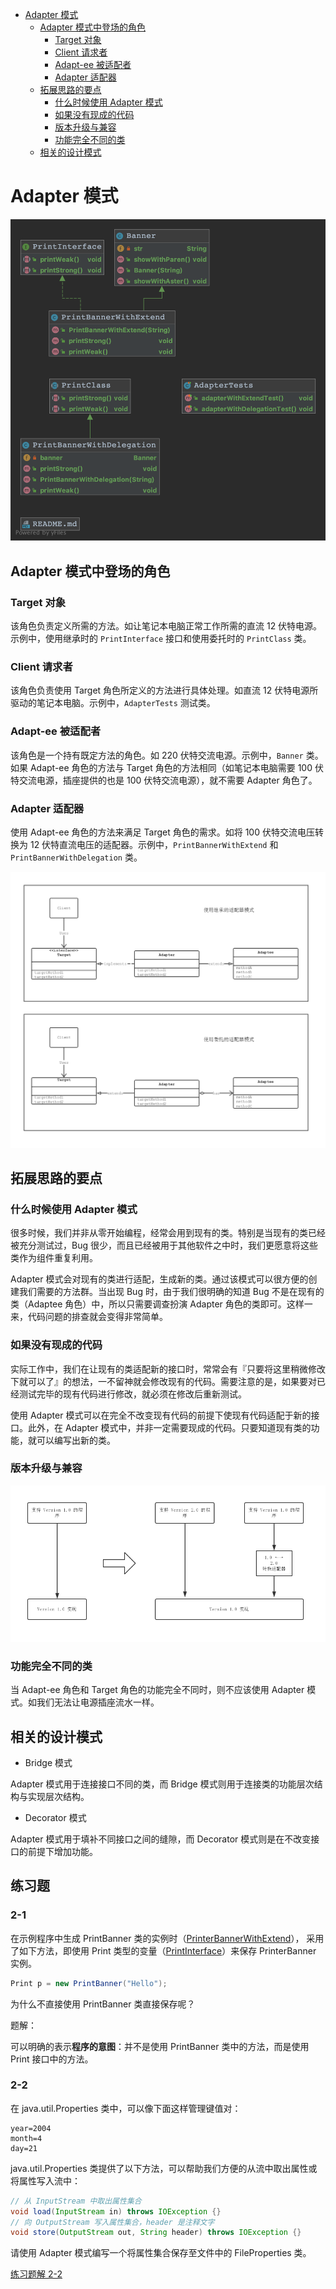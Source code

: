 * [Adapter 模式](#adapter-模式)
    * [Adapter 模式中登场的角色](#adapter-模式中登场的角色)
        * [Target 对象](#target-对象)
        * [Client 请求者](#client-请求者)
        * [Adapt-ee 被适配者](#adapt-ee-被适配者)
        * [Adapter 适配器](#adapter-适配器)
    * [拓展思路的要点](#拓展思路的要点)
        * [什么时候使用 Adapter 模式](#什么时候使用-adapter-模式)
        * [如果没有现成的代码](#如果没有现成的代码)
        * [版本升级与兼容](#版本升级与兼容)
        * [功能完全不同的类](#功能完全不同的类)
    * [相关的设计模式](#相关的设计模式)
      
# Adapter 模式

![类关系示意图](AdapterUML.png)

## Adapter 模式中登场的角色

### Target 对象

该角色负责定义所需的方法。如让笔记本电脑正常工作所需的直流 12 伏特电源。示例中，使用继承时的 `PrintInterface` 接口和使用委托时的 `PrintClass` 类。

### Client 请求者

该角色负责使用 Target 角色所定义的方法进行具体处理。如直流 12 伏特电源所驱动的笔记本电脑。示例中，`AdapterTests` 测试类。

### Adapt-ee 被适配者

该角色是一个持有既定方法的角色。如 220 伏特交流电源。示例中，`Banner` 类。如果 Adapt-ee 角色的方法与 Target 角色的方法相同（如笔记本电脑需要 100 伏特交流电源，插座提供的也是 100 伏特交流电源），就不需要 Adapter 角色了。

### Adapter 适配器

使用 Adapt-ee 角色的方法来满足 Target 角色的需求。如将 100 伏特交流电压转换为 12 伏特直流电压的适配器。示例中，`PrintBannerWithExtend` 和 `PrintBannerWithDelegation` 类。


![Adapter 模式的类图](AdapterModeClassDiagram.jpg)

## 拓展思路的要点

### 什么时候使用 Adapter 模式

很多时候，我们并非从零开始编程，经常会用到现有的类。特别是当现有的类已经被充分测试过，Bug 很少，而且已经被用于其他软件之中时，我们更愿意将这些类作为组件重复利用。

Adapter 模式会对现有的类进行适配，生成新的类。通过该模式可以很方便的创建我们需要的方法群。当出现 Bug 时，由于我们很明确的知道 Bug 不是在现有的类（Adaptee 角色）中，所以只需要调查扮演 Adapter 角色的类即可。这样一来，代码问题的排查就会变得非常简单。

### 如果没有现成的代码

实际工作中，我们在让现有的类适配新的接口时，常常会有『只要将这里稍微修改下就可以了』的想法，一不留神就会修改现有的代码。需要注意的是，如果要对已经测试完毕的现有代码进行修改，就必须在修改后重新测试。

使用 Adapter 模式可以在完全不改变现有代码的前提下使现有代码适配于新的接口。此外，在 Adapter 模式中，并非一定需要现成的代码。只要知道现有类的功能，就可以编写出新的类。

### 版本升级与兼容

![版本兼容性示意图](AdapterVersionCompatibility.jpg)

### 功能完全不同的类

当 Adapt-ee 角色和 Target 角色的功能完全不同时，则不应该使用 Adapter 模式。如我们无法让电源插座流水一样。

## 相关的设计模式

- Bridge 模式

Adapter 模式用于连接接口不同的类，而 Bridge 模式则用于连接类的功能层次结构与实现层次结构。

- Decorator 模式

Adapter 模式用于填补不同接口之间的缝隙，而 Decorator 模式则是在不改变接口的前提下增加功能。

## 练习题

### 2-1

在示例程序中生成 PrintBanner 类的实例时（[PrinterBannerWithExtend](adapter_with_extend/PrintBannerWithExtend.java)），
采用了如下方法，即使用 Print 类型的变量（[PrintInterface](adapter_with_extend/PrintInterface.java)）来保存 PrinterBanner 实例。

```java
Print p = new PrintBanner("Hello");
```

为什么不直接使用 PrintBanner 类直接保存呢？

题解：

可以明确的表示**程序的意图**：并不是使用 PrintBanner 类中的方法，而是使用 Print 接口中的方法。

### 2-2

在 java.util.Properties 类中，可以像下面这样管理键值对：

```properties
year=2004
month=4
day=21
```

java.util.Properties 类提供了以下方法，可以帮助我们方便的从流中取出属性或将属性写入流中：

```java
// 从 InputStream 中取出属性集合
void load(InputStream in) throws IOException {}
// 向 OutputStream 写入属性集合，header 是注释文字
void store(OutputStream out, String header) throws IOException {}
```

请使用 Adapter 模式编写一个将属性集合保存至文件中的 FileProperties 类。

[练习题解 2-2](exercise_2_2)


